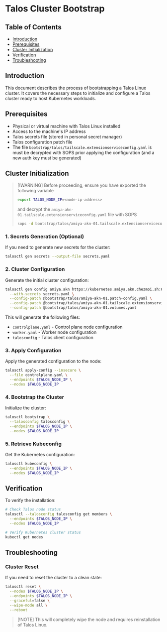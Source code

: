 # Talos Cluster Bootstrap

## Table of Contents

* [Introduction](#introduction)
* [Prerequisites](#prerequisites)
* [Cluster Initialization](#cluster-initialization)
* [Verification](#verification)
* [Troubleshooting](#troubleshooting)

## Introduction

This document describes the process of bootstrapping a Talos Linux cluster. It covers the necessary steps to initialize and configure a Talos cluster ready to host Kubernetes workloads.

## Prerequisites

* Physical or virtual machine with Talos Linux installed
* Access to the machine's IP address
* Talos secrets file (stored in personal secret manager)
* Talos configuration patch file
* The file `bootstrap/talos/tailscale.extensionserviceconfig.yaml` is must be decrypted with SOPS prior applying the configuration (and a new auth key must be generated)

## Cluster Initialization

> \[!WARNING]
> Before proceeding, ensure you have exported the following variable
>
> ```sh
> export TALOS_NODE_IP=<node-ip-address>
> ```
>
> and decrypt the `amiya-akn-01.tailscale.extensionserviceconfig.yaml` file with SOPS
>
> ```sh
> sops -d bootstrap/talos/amiya-akn-01.tailscale.extensionserviceconfig.yaml > bootstrap/talos/amiya-akn-01.tailscale.extensionserviceconfig.UNSAFE.yaml
> ```

### 1. Secrets Generation (Optional)

If you need to generate new secrets for the cluster:

```bash
talosctl gen secrets --output-file secrets.yaml
```

### 2. Cluster Configuration

Generate the initial cluster configuration:

```bash
talosctl gen config amiya.akn https://kubernetes.amiya.akn.chezmoi.sh:6443 \
  --with-secrets secrets.yaml \
  --config-patch @bootstrap/talos/amiya-akn-01.patch-config.yaml \
  --config-patch @bootstrap/talos/amiya-akn-01.tailscale.extensionserviceconfig.UNSAFE.yaml \
  --config-patch @bootstrap/talos/amiya-akn-01.volumes.yaml
```

This will generate the following files:

* `controlplane.yaml` - Control plane node configuration
* `worker.yaml` - Worker node configuration
* `talosconfig` - Talos client configuration

### 3. Apply Configuration

Apply the generated configuration to the node:

```bash
talosctl apply-config --insecure \
  --file controlplane.yaml \
  --endpoints $TALOS_NODE_IP \
  --nodes $TALOS_NODE_IP
```

### 4. Bootstrap the Cluster

Initialize the cluster:

```bash
talosctl bootstrap \
  --talosconfig talosconfig \
  --endpoints $TALOS_NODE_IP \
  --nodes $TALOS_NODE_IP
```

### 5. Retrieve Kubeconfig

Get the Kubernetes configuration:

```bash
talosctl kubeconfig \
  --endpoints $TALOS_NODE_IP \
  --nodes $TALOS_NODE_IP
```

## Verification

To verify the installation:

```bash
# Check Talos node status
talosctl --talosconfig talosconfig get members \
  --endpoints $TALOS_NODE_IP \
  --nodes $TALOS_NODE_IP

# Verify Kubernetes cluster status
kubectl get nodes
```

## Troubleshooting

### Cluster Reset

If you need to reset the cluster to a clean state:

```bash
talosctl reset \
  --nodes $TALOS_NODE_IP \
  --endpoints $TALOS_NODE_IP \
  --graceful=false \
  --wipe-mode all \
  --reboot
```

> \[!NOTE]
> This will completely wipe the node and requires reinstallation of Talos Linux.
